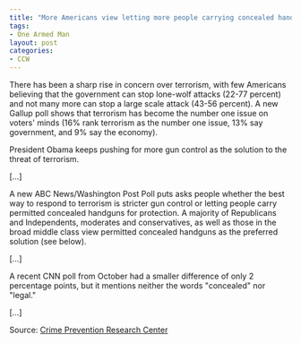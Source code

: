 ```yaml
---
title: "More Americans view letting more people carrying concealed handguns as a better solution to terrorism than stricter gun control"
tags:
- One Armed Man
layout: post
categories:
- CCW
---
```


There has been a sharp rise in concern over terrorism, with few Americans believing that the government can stop lone-wolf attacks (22-77 percent) and not many more can stop a large scale attack (43-56 percent). A new Gallup poll shows that terrorism has become the number one issue on voters' minds (16% rank terrorism as the number one issue, 13% say government, and 9% say the economy).

President Obama keeps pushing for more gun control as the solution to the threat of terrorism.

\[...\]

A new ABC News/Washington Post Poll puts asks people whether the best way to respond to terrorism is stricter gun control or letting people carry permitted concealed handguns for protection. A majority of Republicans and Independents, moderates and conservatives, as well as those in the broad middle class view permitted concealed handguns as the preferred solution (see below).

\[...\]

A recent CNN poll from October had a smaller difference of only 2 percentage points, but it mentions neither the words "concealed" nor "legal."

\[...\]

Source: [Crime Prevention Research Center](https://crimeresearch.org/2015/12/more-americans-view-letting-more-people-carrying-concealed-handguns-as-a-better-solution-to-terrorism-than-stricter-gun-control/)